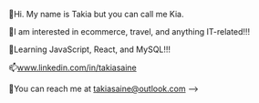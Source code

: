 
👋Hi. My name is Takia but you can call me Kia.

👀I am interested in ecommerce, travel, and anything IT-related!!!

🌱Learning JavaScript, React, and MySQL!!!

📫www.linkedin.com/in/takiasaine

📧You can reach me at takiasaine@outlook.com
-->
